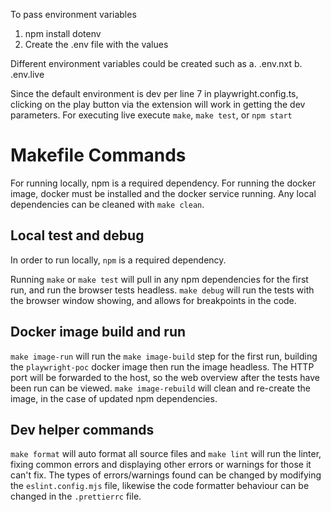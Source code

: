 To pass environment variables

1. npm install dotenv
2. Create the .env file with the values

Different environment variables could be created such as
a. .env.nxt
b. .env.live

Since the default environment is dev per line 7 in playwright.config.ts, clicking on the play button via the extension will work in getting the dev parameters.
For executing live execute `make`, `make test`, or `npm start`

# Makefile Commands

For running locally, npm is a required dependency.
For running the docker image, docker must be installed and the docker service running.
Any local dependencies can be cleaned with `make clean`.

## Local test and debug

In order to run locally, `npm` is a required dependency.

Running `make` or `make test` will pull in any npm dependencies for the first run, and run the browser tests headless.
`make debug` will run the tests with the browser window showing, and allows for breakpoints in the code.

## Docker image build and run

`make image-run` will run the `make image-build` step for the first run, building the `playwright-poc` docker image then run the image headless. The HTTP port will be forwarded to the host, so the web overview after the tests have been run can be viewed. `make image-rebuild` will clean and re-create the image, in the case of updated npm dependencies.

## Dev helper commands

`make format` will auto format all source files and `make lint` will run the linter, fixing common errors and displaying other errors or warnings for those it can't fix. The types of errors/warnings found can be changed by modifying the `eslint.config.mjs` file, likewise the code formatter behaviour can be changed in the `.prettierrc` file.
